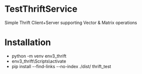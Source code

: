 # TestThriftService
Simple Thrift Client+Server supporting Vector &amp; Matrix operations

# Installation
 - python -m venv env3_thrift
 - env3_thrift\Scripts\activate
 - pip install --find-links --no-index ./dist/ thrift_test 
